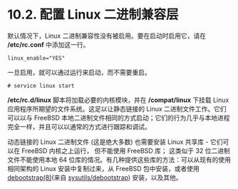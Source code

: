 # 10.2. 配置 Linux 二进制兼容层


默认情况下，Linux 二进制兼容性没有被启用。要在启动时启用它，请在 **/etc/rc.conf** 中添加这一行。

```
linux_enable="YES"
```

一旦启用，就可以通过运行来启动，而不需要重启。

```
# service linux start
```

**/etc/rc.d/linux** 脚本将加载必要的内核模块，并在 **/compat/linux** 下挂载 Linux 应用程序所期望的文件系统。这足以让静态链接的 Linux 二进制文件工作。它们可以以与 FreeBSD 本地二进制文件相同的方式启动；它们的行为几乎与本地进程完全一样，并且可以以通常的方式进行跟踪和调试。

动态链接的 Linux 二进制文件 (这是绝大多数) 也需要安装 Linux 共享库 - 它们可以在 FreeBSD 内核之上运行， 但不能使用 FreeBSD 库； 这类似于 32 位二进制文件不能使用本地 64 位库的情况。有几种提供这些库的方法：可以从现有的使用相同架构的 Linux 安装中复制过来，从 FreeBSD 包中安装，或者使用 [debootstrap(8)](https://www.freebsd.org/cgi/man.cgi?query=debootstrap&sektion=8&format=html)(来自 [sysutils/debootstrap](https://cgit.freebsd.org/ports/tree/sysutils/debootstrap/pkg-descr)) 安装，以及其他。

